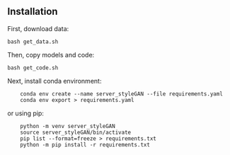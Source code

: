 ## Installation

First, download data:

```
bash get_data.sh
```

Then, copy models and code:

```
bash get_code.sh
```

Next, install conda environment:

```
    conda env create --name server_styleGAN --file requirements.yaml 
    conda env export > requirements.yaml
```

or using pip:

```
    python -m venv server_styleGAN
    source server_styleGAN/bin/activate
    pip list --format=freeze > requirements.txt
    python -m pip install -r requirements.txt 
```
